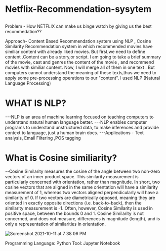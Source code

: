 # Netflix-Recommendation-sysytem

##
Problem - How NETFLIX can make us binge watch by giving us the best recommedation??

Approach-
Content Based Recommendation system using NLP , Cosine Similarity
Recommendation system in which recommended movies have similiar content with already liked movies. But first,we need to define content .Content can be a story,or script. I am going to take a brief summary of the movie, cast and genres the content of the movie , and recommend movies with similiar content.
Now,
I will merge all of them in one text . But computers cannot understand the meaning of these texts,thus we need to apply some pre-processing operations to our "content". I used NLP (Natural Language Processing)

# WHAT IS NLP?
---NLP is an area of machine learning focused on teaching computers to understand natural human language better.
---NLP enables computer programs to understand unstructured data, to make inferences and provide context to language, just a human brain does. 
---Applications - Text analysis, Email Filtering ,POS tagging

# What is Cosine similiarity?
--Cosine Similarity measures the cosine of the angle between two non-zero vectors of an inner product space. This similarity measurement is particularly concerned with orientation, rather than magnitude. In short, two cosine vectors that are aligned in the same orientation will have a similarity measurement of 1, whereas two vectors aligned perpendicularly will have a similarity of 0. If two vectors are diametrically opposed, meaning they are oriented in exactly opposite directions (i.e. back-to-back), then the similarity measurement is -1. Often, however, Cosine Similarity is used in positive space, between the bounds 0 and 1. Cosine Similarity is not concerned, and does not measure, differences is magnitude (length), and is only a representation of similarities in orientation.

![Screenshot 2021-10-11 at 7 38 06 PM](https://user-images.githubusercontent.com/67863933/136804364-19b4d3ef-461c-45b7-aef4-32159a7a0021.png)





Programming Language: Python
Tool: Jupyter Notebook







